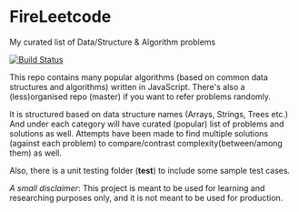 # FireLeetcode
My curated list of Data/Structure & Algorithm problems

[![Build Status](https://app.travis-ci.com/hawaijar/FireLeetcode.svg?branch=feature%2Falgoexpert)](https://app.travis-ci.com/hawaijar/FireLeetcode)

This repo contains many popular algorithms (based on common data structures and algorithms) written in JavaScript. There's also a (less)organised repo (master) if you want to refer problems randomly.

It is structured based on data structure names (Arrays, Strings, Trees etc.)
And under each category will have curated (popular) list of problems and solutions as well. Attempts have been made to find multiple solutions (against each problem) to compare/contrast complexity(between/among them) as well.

Also, there is a unit testing folder (__test__) to include some sample test cases.

_A small disclaimer_: This project is meant to be used for learning and researching purposes only, and it is not meant to be used for production.





